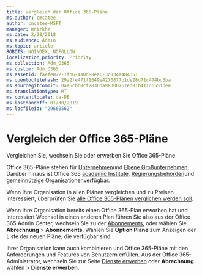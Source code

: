 ```yaml
---
title: Vergleich der Office 365-Pläne
ms.author: cmcatee
author: cmcatee-MSFT
manager: mnirkhe
ms.date: 2/28/2018
ms.audience: Admin
ms.topic: article
ROBOTS: NOINDEX, NOFOLLOW
localization_priority: Priority
ms.collection: Adm_O365
ms.custom: Adm_O365
ms.assetid: faefe872-1fb6-4a0d-8ea6-3c034a484351
ms.openlocfilehash: 29a2fe471f1649e4270877b1de28d71c474bd3ba
ms.sourcegitcommit: 0ae6cbb8cf2836da98300767ed81b411d6551bee
ms.translationtype: MT
ms.contentlocale: de-DE
ms.lasthandoff: 01/30/2019
ms.locfileid: "29660562"
---
```

# <a name="compare-office-365-plans"></a>Vergleich der Office 365-Pläne

Vergleichen Sie, wechseln Sie oder erwerben Sie Office 365-Pläne
  
Office 365-Pläne stehen für [Unternehmen](https://products.office.com/compare-all-microsoft-office-products?tab=2)und [Ebene Großunternehmen](https://products.office.com/business/compare-more-office-365-for-business-plans). Darüber hinaus ist Office 365 [academic Institute](https://products.office.com/academic/compare-office-365-education-plans), [Regierungsbehörden](https://products.office.com/government/compare-office-365-government-plans)und [gemeinnützige Organisationen](https://products.office.com/nonprofit/office-365-nonprofit-plans-and-pricing?tab=1)verfügbar.
  
Wenn Ihre Organisation in allen Plänen vergleichen und zu Preisen interessiert, überprüfen Sie [alle Office 365-Plänen verglichen werden soll](https://products.office.com/business/compare-more-office-365-for-business-plans).
  
Wenn Ihre Organisation bereits einen Office 365-Plan erworben hat und interessiert Wechsel in einen anderen Plan führen Sie also aus der Office 365 Admin Center, wechseln Sie zu der [Abonnements](https://go.microsoft.com/fwlink/p/?linkid=842054), oder wählen Sie **Abrechnung** \> **Abonnements**. Wählen Sie **Option Pläne** zum Anzeigen der Liste der neuen Pläne, die verfügbar sind. 
  
Ihrer Organisation kann auch kombinieren und Office 365-Pläne mit den Anforderungen und Features von Benutzern erfüllen. Aus der Office 365-Administrator, wechseln Sie zur Seite [Dienste erwerben](https://go.microsoft.com/fwlink/p/?linkid=868433) oder **Abrechnung** wählen \> **Dienste erwerben**.
  

